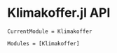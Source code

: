 # Klimakoffer.jl API

```@meta
CurrentModule = Klimakoffer
```

```@autodocs
Modules = [Klimakoffer]
```
